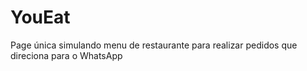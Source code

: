 # YouEat
Page única simulando menu de restaurante para realizar pedidos que direciona para o WhatsApp

